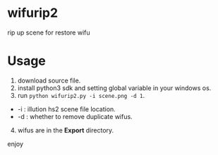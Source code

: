 # wifurip2
rip up scene for restore wifu

# Usage
1. download source file.
2. install python3 sdk and setting global variable in your windows os.
3. run `python wifurip2.py -i scene.png -d 1`.
- -i : illution hs2 scene file location.
- -d : whether to remove duplicate wifus.
4. wifus are in the **Export** directory.

enjoy
